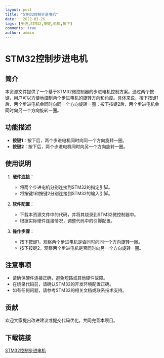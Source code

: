 ```yaml
---
layout: post
title: "STM32控制步进电机"
date:   2022-03-26
tags: [步进,STM32,按键,电机,按下]
comments: true
author: admin
---
```

# STM32控制步进电机

## 简介

本资源文件提供了一个基于STM32微控制器的步进电机控制方案。通过两个按键，用户可以方便地控制两个步进电机的旋转方向和角度。具体来说，按下按键1后，两个步进电机会同时向同一个方向旋转一圈；按下按键2后，两个步进电机会同时向另一个方向旋转一圈。

## 功能描述

- **按键1**：按下后，两个步进电机同时向同一个方向旋转一圈。
- **按键2**：按下后，两个步进电机同时向另一个方向旋转一圈。

## 使用说明

1. **硬件连接**：
   - 将两个步进电机分别连接到STM32的指定引脚。
   - 将按键1和按键2分别连接到STM32的输入引脚。

2. **软件配置**：
   - 下载本资源文件中的代码，并将其烧录到STM32微控制器中。
   - 根据实际硬件连接情况，调整代码中的引脚配置。

3. **操作步骤**：
   - 按下按键1，观察两个步进电机是否同时向同一个方向旋转一圈。
   - 按下按键2，观察两个步进电机是否同时向另一个方向旋转一圈。

## 注意事项

- 请确保硬件连接正确，避免短路或其他硬件故障。
- 在烧录代码前，请确认STM32的开发环境配置正确。
- 如有任何问题，请参考STM32的相关文档或联系技术支持。

## 贡献

欢迎大家提出改进建议或提交代码优化，共同完善本项目。

## 下载链接

[STM32控制步进电机](https://pan.quark.cn/s/0dcb3b893d09)
